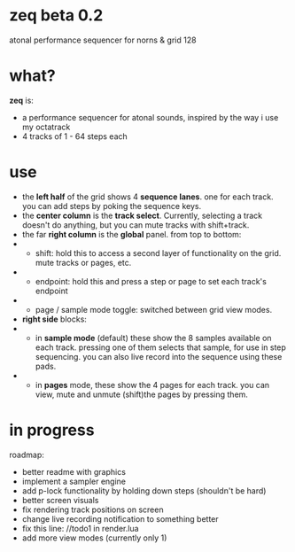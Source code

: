 # zeq beta 0.2
atonal performance sequencer for norns & grid 128

# what?
**zeq** is:
- a performance sequencer for atonal sounds, inspired by the way i use my octatrack
- 4 tracks of 1 - 64 steps each

# use
- the **left half** of the grid shows 4 **sequence lanes**. one for each track. you can add steps by poking the sequence keys.
- the **center column** is the **track select**. Currently, selecting a track doesn't do anything, but you can mute tracks with shift+track.
- the far **right column** is the **global** panel. from top to bottom:
- - shift: hold this to access a second layer of functionality on the grid. mute tracks or pages, etc.
- - endpoint: hold this and press a step or page to set each track's endpoint
- - page / sample mode toggle: switched between grid view modes.
- **right side** blocks:
- - in **sample mode** (default) these show the 8 samples available on each track. pressing one of them selects that sample, for use in step sequencing. you can also live record into the sequence using these pads.
- - in **pages** mode, these show the 4 pages for each track. you can view, mute and unmute (shift)the pages by pressing them.



# in progress
roadmap:
- better readme with graphics
- implement a sampler engine
- add p-lock functionality by holding down steps (shouldn't be hard)
- better screen visuals
- fix rendering track positions on screen
- change live recording notification to something better
- fix this line: //todo1 in render.lua
- add more view modes (currently only 1)
